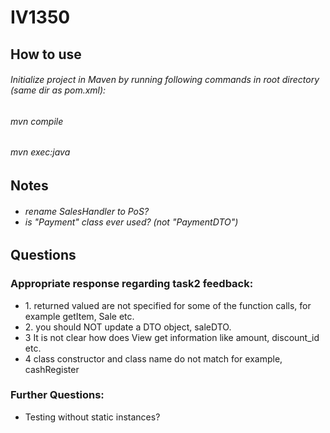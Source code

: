 # IV1350
<h2>How to use</h2>
<h6>Initialize project in Maven by running following commands in root directory (same dir as pom.xml): </h6>
<h6> mvn compile </h6>
<h6> mvn exec:java </h6>
<h2>Notes</h2>
<h6>
  <ul>
    <li>rename SalesHandler to PoS? </li>
    <li>is "Payment" class ever used? (not "PaymentDTO")</li>
  </ul>
</h6>
<h2>Questions</h2>
<h3>Appropriate response regarding task2 feedback:</h3>
<ul>
  <li>1. returned valued are not specified for some of the function calls, for example getItem, Sale etc.</li>
  <li>2. you should NOT update a DTO object, saleDTO.</li>
  <li>3 It is not clear how does View get information like amount, discount_id etc.</li>
  <li>4 class constructor and class name do not match for example, cashRegister</li>
</ul>

<h3>Further Questions:</h3>

<ul>
  <li>Testing without static instances?</li>
</ul>

